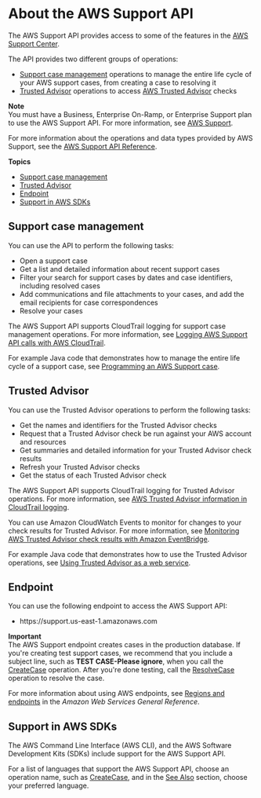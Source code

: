 # About the AWS Support API<a name="Welcome"></a>

The AWS Support API provides access to some of the features in the [AWS Support Center](https://console.aws.amazon.com/support)\. 

The API provides two different groups of operations:
+ [Support case management](#casemanagement) operations to manage the entire life cycle of your AWS support cases, from creating a case to resolving it
+ [Trusted Advisor](#trustedadvisorsection) operations to access [AWS Trusted Advisor](trusted-advisor.md) checks

**Note**  
You must have a Business, Enterprise On\-Ramp, or Enterprise Support plan to use the AWS Support API\. For more information, see [AWS Support](http://aws.amazon.com/premiumsupport)\.

For more information about the operations and data types provided by AWS Support, see the [AWS Support API Reference](https://docs.aws.amazon.com/awssupport/latest/APIReference/)\.

**Topics**
+ [Support case management](#casemanagement)
+ [Trusted Advisor](#trustedadvisorsection)
+ [Endpoint](#endpoint)
+ [Support in AWS SDKs](#sdksupport)

## Support case management<a name="casemanagement"></a>

You can use the API to perform the following tasks:
+ Open a support case
+ Get a list and detailed information about recent support cases
+ Filter your search for support cases by dates and case identifiers, including resolved cases
+ Add communications and file attachments to your cases, and add the email recipients for case correspondences
+ Resolve your cases

The AWS Support API supports CloudTrail logging for support case management operations\. For more information, see [Logging AWS Support API calls with AWS CloudTrail](logging-using-cloudtrail.md)\.

For example Java code that demonstrates how to manage the entire life cycle of a support case, see [Programming an AWS Support case](Case_Life_Cycle.md)\. 

## Trusted Advisor<a name="trustedadvisorsection"></a>

You can use the Trusted Advisor operations to perform the following tasks:
+ Get the names and identifiers for the Trusted Advisor checks
+ Request that a Trusted Advisor check be run against your AWS account and resources
+ Get summaries and detailed information for your Trusted Advisor check results
+ Refresh your Trusted Advisor checks
+ Get the status of each Trusted Advisor check

The AWS Support API supports CloudTrail logging for Trusted Advisor operations\. For more information, see [AWS Trusted Advisor information in CloudTrail logging](logging-using-cloudtrail.md#cloudtrail-logging-for-trusted-advisor)\.

You can use Amazon CloudWatch Events to monitor for changes to your check results for Trusted Advisor\. For more information, see [Monitoring AWS Trusted Advisor check results with Amazon EventBridge](cloudwatch-events-ta.md)\.

For example Java code that demonstrates how to use the Trusted Advisor operations, see [Using Trusted Advisor as a web service](trustedadvisor.md)\.

## Endpoint<a name="endpoint"></a>

You can use the following endpoint to access the AWS Support API:
+ https://support\.us\-east\-1\.amazonaws\.com

**Important**  
The AWS Support endpoint creates cases in the production database\. If you're creating test support cases, we recommend that you include a subject line, such as **TEST CASE\-Please ignore**, when you call the [CreateCase](https://docs.aws.amazon.com/awssupport/latest/APIReference/API_CreateCase.html) operation\. After you're done testing, call the [ResolveCase](https://docs.aws.amazon.com/awssupport/latest/APIReference/API_ResolveCase.html) operation to resolve the case\.

For more information about using AWS endpoints, see [Regions and endpoints](https://docs.aws.amazon.com/general/latest/gr/rande.html) in the *Amazon Web Services General Reference*\.

## Support in AWS SDKs<a name="sdksupport"></a>

The AWS Command Line Interface \(AWS CLI\), and the AWS Software Development Kits \(SDKs\) include support for the AWS Support API\.

For a list of languages that support the AWS Support API, choose an operation name, such as [CreateCase](https://docs.aws.amazon.com/awssupport/latest/APIReference/API_CreateCase.html), and in the [See Also](https://docs.aws.amazon.com/awssupport/latest/APIReference/API_CreateCase.html#API_CreateCase_SeeAlso) section, choose your preferred language\.